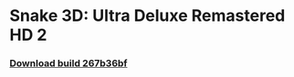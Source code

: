 # Snake 3D: Ultra Deluxe Remastered HD 2

### [Download build 267b36bf](https://kraxarn.visualstudio.com/16a9850a-8e5b-4ae7-be13-122bf46d6113/_api/_versioncontrol/itemContent?repositoryId=42940857-6eb0-4393-a1e0-e51f219ae227&path=%2Fbuild%2FSnake-267b36bf.exe)